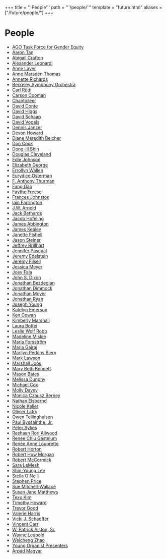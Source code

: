 +++
title = '''People'''
path = '''/people/'''
template = "future.html"
aliases = ["/future/people/"]
+++

<h1>People</h1>

<ul>
<li><a href="/presenters/ago-task-force-for-gender-equity/">AGO Task Force for Gender Equity</a></li>
<li><a href="/performers/aaron-tan/">Aaron Tan</a></li>
<li><a href="/performers/abigail-crafton/">Abigail Crafton</a></li>
<li><a href="/performers/alexander-leonardi/">Alexander Leonardi</a></li>
<li><a href="/performers/anne-laver/">Anne Laver</a></li>
<li><a href="/presenters/anne-marsden-thomas/">Anne Marsden Thomas</a></li>
<li><a href="/performers/annette-richards/">Annette Richards</a></li>
<li><a href="/performers/berkeley-symphony-orchestra/">Berkeley Symphony Orchestra</a></li>
<li><a href="/composers/carl-rütti/">Carl Rütti</a></li>
<li><a href="/presenters/carson-cooman/">Carson Cooman</a></li>
<li><a href="/performers/chanticleer/">Chanticleer</a></li>
<li><a href="/composers/david-conte/">David Conte</a></li>
<li><a href="/performers/david-higgs/">David Higgs</a></li>
<li><a href="/presenters/david-schaap/">David Schaap</a></li>
<li><a href="/presenters/david-vogels/">David Vogels</a></li>
<li><a href="/presenters/dennis-janzer/">Dennis Janzer</a></li>
<li><a href="/presenters/devon-howard/">Devon Howard</a></li>
<li><a href="/performers/diane-meredith-belcher/">Diane Meredith Belcher</a></li>
<li><a href="/presenters/don-cook/">Don Cook</a></li>
<li><a href="/performers/dong-ill-shin/">Dong-Ill Shin</a></li>
<li><a href="/performers/douglas-cleveland/">Douglas Cleveland</a></li>
<li><a href="/presenters/edie-johnson/">Edie Johnson</a></li>
<li><a href="/presenters/elizabeth-george/">Elizabeth George</a></li>
<li><a href="/composers/errollyn-wallen/">Errollyn Wallen</a></li>
<li><a href="/composers/eurydice-osterman/">Eurydice Osterman</a></li>
<li><a href="/presenters/f-anthony-thurman/">F. Anthony Thurman</a></li>
<li><a href="/performers/fang-gao/">Fang Gao</a></li>
<li><a href="/performers/faythe-freese/">Faythe Freese</a></li>
<li><a href="/presenters/frances-johnston/">Frances Johnston</a></li>
<li><a href="/composers/iain-farrington/">Iain Farrington</a></li>
<li><a href="/presenters/j-w-arnold/">J.W. Arnold</a></li>
<li><a href="/presenters/jack-bethards/">Jack Bethards</a></li>
<li><a href="/presenters/jacob-hofeling/">Jacob Hofeling</a></li>
<li><a href="/presenters/james-abbington/">James Abbington</a></li>
<li><a href="/performers/james-kealey/">James Kealey</a></li>
<li><a href="/performers/janette-fishell/">Janette Fishell</a></li>
<li><a href="/presenters/jason-steiner/">Jason Steiner</a></li>
<li><a href="/presenters/jeffrey-brillhart/">Jeffrey Brillhart</a></li>
<li><a href="/performers/jennifer-pascual/">Jennifer Pascual</a></li>
<li><a href="/presenters/jeremy-edelstein/">Jeremy Edelstein</a></li>
<li><a href="/presenters/jeremy-filsell/">Jeremy Filsell</a></li>
<li><a href="/composers/jessica-meyer/">Jessica Meyer</a></li>
<li><a href="/performers/joey-fala/">Joey Fala</a></li>
<li><a href="/presenters/john-s-dixon/">John S. Dixon</a></li>
<li><a href="/presenters/jonathan-bezdegian/">Jonathan Bezdegian</a></li>
<li><a href="/performers/jonathan-dimmock/">Jonathan Dimmock</a></li>
<li><a href="/performers/jonathan-moyer/">Jonathan Moyer</a></li>
<li><a href="/presenters/jonathan-ryan/">Jonathan Ryan</a></li>
<li><a href="/performers/joseph-young/">Joseph Young</a></li>
<li><a href="/presenters/katelyn-emerson/">Katelyn Emerson</a></li>
<li><a href="/performers/ken-cowan/">Ken Cowan</a></li>
<li><a href="/performers/kimberly-marshall/">Kimberly Marshall</a></li>
<li><a href="/presenters/laura-bottei/">Laura Bottei</a></li>
<li><a href="/presenters/leslie-wolf-robb/">Leslie Wolf Robb</a></li>
<li><a href="/presenters/madeline-miskie/">Madeline Miskie</a></li>
<li><a href="/presenters/maria-forsström/">Maria Forsström</a></li>
<li><a href="/presenters/maria-gajraj/">Maria Gajraj</a></li>
<li><a href="/presenters/marilyn-perkins-biery/">Marilyn Perkins Biery</a></li>
<li><a href="/presenters/mark-lawson/">Mark Lawson</a></li>
<li><a href="/performers/marshall-joos/">Marshall Joos</a></li>
<li><a href="/performers/mary-beth-bennett/">Mary Beth Bennett</a></li>
<li><a href="/composers/mason-bates/">Mason Bates</a></li>
<li><a href="/composers/melissa-dunphy/">Melissa Dunphy</a></li>
<li><a href="/performers/michael-cox/">Michael Cox</a></li>
<li><a href="/presenters/molly-davey/">Molly Davey</a></li>
<li><a href="/performers/monica-czausz-berney/">Monica Czausz Berney</a></li>
<li><a href="/performers/nathan-elsbernd/">Nathan Elsbernd</a></li>
<li><a href="/performers/nicole-keller/">Nicole Keller</a></li>
<li><a href="/performers/olivier-latry/">Olivier Latry</a></li>
<li><a href="/performers/owen-tellinghuisen/">Owen Tellinghuisen</a></li>
<li><a href="/presenters/paul-byssainthe-jr/">Paul Byssainthe, Jr.</a></li>
<li><a href="/performers/peter-sykes/">Peter Sykes</a></li>
<li><a href="/performers/rashaan-rori-allwood/">Rashaan Rori Allwood</a></li>
<li><a href="/presenters/renee-chiu-gastelum/">Renee Chiu Gastelum</a></li>
<li><a href="/presenters/renée-anne-louprette/">Renée Anne Louprette</a></li>
<li><a href="/performers/robert-horton/">Robert Horton</a></li>
<li><a href="/presenters/robert-huw-morgan/">Robert Huw Morgan</a></li>
<li><a href="/presenters/robert-mccormick/">Robert McCormick</a></li>
<li><a href="/performers/sara-lemesh/">Sara LeMesh</a></li>
<li><a href="/performers/shin-young-lee/">Shin-Young Lee</a></li>
<li><a href="/presenters/stella-o-neill/">Stella O'Neill</a></li>
<li><a href="/performers/stephen-price/">Stephen Price</a></li>
<li><a href="/presenters/sue-mitchell-wallace/">Sue Mitchell-Wallace</a></li>
<li><a href="/presenters/susan-jane-matthews/">Susan Jane Matthews</a></li>
<li><a href="/composers/texu-kim/">Texu Kim</a></li>
<li><a href="/presenters/timothy-howard/">Timothy Howard</a></li>
<li><a href="/performers/trevor-good/">Trevor Good</a></li>
<li><a href="/presenters/valerie-harris/">Valerie Harris</a></li>
<li><a href="/presenters/vicki-j-schaeffer/">Vicki J. Schaeffer</a></li>
<li><a href="/presenters/vincent-carr/">Vincent Carr</a></li>
<li><a href="/performers/w-patrick-alston-sr/">W. Patrick Alston, Sr.</a></li>
<li><a href="/presenters/wayne-leupold/">Wayne Leupold</a></li>
<li><a href="/performers/weicheng-zhao/">Weicheng Zhao</a></li>
<li><a href="/presenters/young-organist-presenters/">Young Organist Presenters</a></li>
<li><a href="/presenters/árpád-magyar/">Árpád Magyar</a></li>
</ul>
